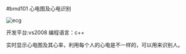 #bmd101
心电图及心电识别

![ecg](https://github.com/Daice/bmd101/tree/master/bmd101ECGDemo/res/ecg.jpg)

开发平台:vs2008
编程语言：c++

实时显示心电图及其心率，利用每个人的心电是不一样的，可以用来识别人。
